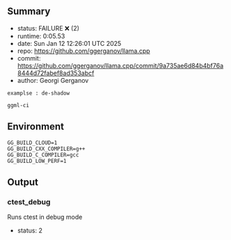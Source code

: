 ## Summary

- status:  FAILURE ❌ (2)
- runtime: 0:05.53
- date:    Sun Jan 12 12:26:01 UTC 2025
- repo:    https://github.com/ggerganov/llama.cpp
- commit:  https://github.com/ggerganov/llama.cpp/commit/9a735ae6d84b4bf76a8444d72fabef8ad353abcf
- author:  Georgi Gerganov
```
examplse : de-shadow

ggml-ci
```

## Environment

```
GG_BUILD_CLOUD=1
GG_BUILD_CXX_COMPILER=g++
GG_BUILD_C_COMPILER=gcc
GG_BUILD_LOW_PERF=1
```

## Output

### ctest_debug

Runs ctest in debug mode
- status: 2
```

```

